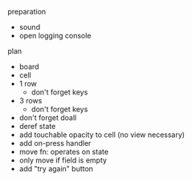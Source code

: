 preparation

- sound
- open logging console

plan

- board
- cell
- 1 row
  - don't forget keys
- 3 rows
  - don't forget keys
- don't forget doall
- deref state
- add touchable opacity to cell (no view necessary)
- add on-press handler
- move fn: operates on state
- only move if field is empty
- add "try again" button
